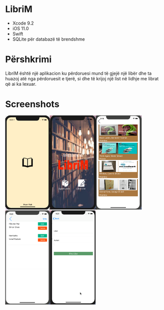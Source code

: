 # LibriM

* Xcode 9.2
* iOS 11.0
* Swift
* SQLite për databazë të brendshme

# Përshkrimi 
LibriM është një aplikacion ku përdoruesi mund të gjejë një libër dhe ta huazoj atë nga përdoruesit e tjerë, si dhe të krijoj një list në lidhje me librat që ai ka lexuar.



# Screenshots
<img src="images/home.png" height=300><img src="images/home2.png" height=300><img src="images/lista.png" height=300><img src="images/shtoliber.png" height=300><img src="images/shtoliber2.png" height=300>
